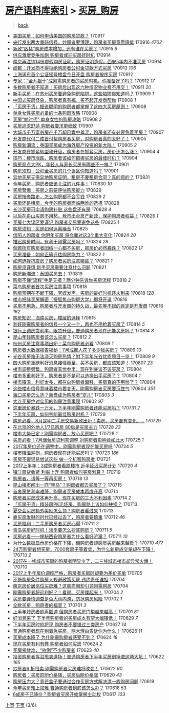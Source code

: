 [房产语料库索引](../../README.md)  > [买房_购房](买房_购房.md)
====
> [back](../README.md)

- [美国买房：如何申请美国的购房贷款？](http://jkwz.applinzi.com/ittc/7014233059128509456.html#%E7%BE%8E%E5%9B%BD%E4%B9%B0%E6%88%BF%EF%BC%9A%E5%A6%82%E4%BD%95%E7%94%B3%E8%AF%B7%E7%BE%8E%E5%9B%BD%E7%9A%84%E8%B4%AD%E6%88%BF%E8%B4%B7%E6%AC%BE%EF%BC%9F) 170917  
- [央行发出两大重磅信号，炒房者要清理，购房者买房意愿降低](http://jkwz.applinzi.com/ittc/7013691426561590289.html#%E5%A4%AE%E8%A1%8C%E5%8F%91%E5%87%BA%E4%B8%A4%E5%A4%A7%E9%87%8D%E7%A3%85%E4%BF%A1%E5%8F%B7%EF%BC%8C%E7%82%92%E6%88%BF%E8%80%85%E8%A6%81%E6%B8%85%E7%90%86%EF%BC%8C%E8%B4%AD%E6%88%BF%E8%80%85%E4%B9%B0%E6%88%BF%E6%84%8F%E6%84%BF%E9%99%8D%E4%BD%8E) 170916 *4702* 
- [新政“凶猛”购房成本增加，还有谁在买房？](http://jkwz.applinzi.com/ittc/7013568477020029968.html#%E6%96%B0%E6%94%BF%E2%80%9C%E5%87%B6%E7%8C%9B%E2%80%9D%E8%B4%AD%E6%88%BF%E6%88%90%E6%9C%AC%E5%A2%9E%E5%8A%A0%EF%BC%8C%E8%BF%98%E6%9C%89%E8%B0%81%E5%9C%A8%E4%B9%B0%E6%88%BF%EF%BC%9F) 170915 *9* 
- [供应激增竞争加剧 购房者或迎买房好时机](http://jkwz.applinzi.com/ittc/7013247225084511248.html#%E4%BE%9B%E5%BA%94%E6%BF%80%E5%A2%9E%E7%AB%9E%E4%BA%89%E5%8A%A0%E5%89%A7+%E8%B4%AD%E6%88%BF%E8%80%85%E6%88%96%E8%BF%8E%E4%B9%B0%E6%88%BF%E5%A5%BD%E6%97%B6%E6%9C%BA) 170914  
- [南京再注销14份虚假购房证明，购房证明造假，西安5年内不准买房](http://jkwz.applinzi.com/ittc/7013128824144004112.html#%E5%8D%97%E4%BA%AC%E5%86%8D%E6%B3%A8%E9%94%8014%E4%BB%BD%E8%99%9A%E5%81%87%E8%B4%AD%E6%88%BF%E8%AF%81%E6%98%8E%EF%BC%8C%E8%B4%AD%E6%88%BF%E8%AF%81%E6%98%8E%E9%80%A0%E5%81%87%EF%BC%8C%E8%A5%BF%E5%AE%895%E5%B9%B4%E5%86%85%E4%B8%8D%E5%87%86%E4%B9%B0%E6%88%BF) 170914  
- [成都：开发商不得拒绝购房者公积金贷款方式买房](http://jkwz.applinzi.com/ittc/7012845297150198801.html#%E6%88%90%E9%83%BD%EF%BC%9A%E5%BC%80%E5%8F%91%E5%95%86%E4%B8%8D%E5%BE%97%E6%8B%92%E7%BB%9D%E8%B4%AD%E6%88%BF%E8%80%85%E5%85%AC%E7%A7%AF%E9%87%91%E8%B4%B7%E6%AC%BE%E6%96%B9%E5%BC%8F%E4%B9%B0%E6%88%BF) 170913 *106* 
- [上海浦东首个公证摇号楼盘今日开盘 购房者按序买房](http://jkwz.applinzi.com/ittc/7012513502986765072.html#%E4%B8%8A%E6%B5%B7%E6%B5%A6%E4%B8%9C%E9%A6%96%E4%B8%AA%E5%85%AC%E8%AF%81%E6%91%87%E5%8F%B7%E6%A5%BC%E7%9B%98%E4%BB%8A%E6%97%A5%E5%BC%80%E7%9B%98+%E8%B4%AD%E6%88%BF%E8%80%85%E6%8C%89%E5%BA%8F%E4%B9%B0%E6%88%BF) 170912  
- [专家：“金九银十”成刚需购房者的买房时机，你准备好了吗？](http://jkwz.applinzi.com/ittc/7012388383211652113.html#%E4%B8%93%E5%AE%B6%EF%BC%9A%E2%80%9C%E9%87%91%E4%B9%9D%E9%93%B6%E5%8D%81%E2%80%9D%E6%88%90%E5%88%9A%E9%9C%80%E8%B4%AD%E6%88%BF%E8%80%85%E7%9A%84%E4%B9%B0%E6%88%BF%E6%97%B6%E6%9C%BA%EF%BC%8C%E4%BD%A0%E5%87%86%E5%A4%87%E5%A5%BD%E4%BA%86%E5%90%97%EF%BC%9F) 170912 *17* 
- [多数购房者不知道！买房后出现这六种情况物业费不用交！](http://jkwz.applinzi.com/ittc/7012129402010469393.html#%E5%A4%9A%E6%95%B0%E8%B4%AD%E6%88%BF%E8%80%85%E4%B8%8D%E7%9F%A5%E9%81%93%EF%BC%81%E4%B9%B0%E6%88%BF%E5%90%8E%E5%87%BA%E7%8E%B0%E8%BF%99%E5%85%AD%E7%A7%8D%E6%83%85%E5%86%B5%E7%89%A9%E4%B8%9A%E8%B4%B9%E4%B8%8D%E7%94%A8%E4%BA%A4%EF%BC%81) 170911 *20* 
- [新手买房：在苏州买房要避免购房陷阱，这些陷阱你知道吗？](http://jkwz.applinzi.com/ittc/7011371397107155984.html#%E6%96%B0%E6%89%8B%E4%B9%B0%E6%88%BF%EF%BC%9A%E5%9C%A8%E8%8B%8F%E5%B7%9E%E4%B9%B0%E6%88%BF%E8%A6%81%E9%81%BF%E5%85%8D%E8%B4%AD%E6%88%BF%E9%99%B7%E9%98%B1%EF%BC%8C%E8%BF%99%E4%BA%9B%E9%99%B7%E9%98%B1%E4%BD%A0%E7%9F%A5%E9%81%93%E5%90%97%EF%BC%9F) 170909 *1* 
- [中国式买房怪象，购房者真有福，买不起开发商帮你](http://jkwz.applinzi.com/ittc/7010999087548334865.html#%E4%B8%AD%E5%9B%BD%E5%BC%8F%E4%B9%B0%E6%88%BF%E6%80%AA%E8%B1%A1%EF%BC%8C%E8%B4%AD%E6%88%BF%E8%80%85%E7%9C%9F%E6%9C%89%E7%A6%8F%EF%BC%8C%E4%B9%B0%E4%B8%8D%E8%B5%B7%E5%BC%80%E5%8F%91%E5%95%86%E5%B8%AE%E4%BD%A0) 170908 *1* 
- [「买房干货」据说聪明的购房者都掌握了这四大买房原则！](http://jkwz.applinzi.com/ittc/7010965703316996881.html#%E3%80%8C%E4%B9%B0%E6%88%BF%E5%B9%B2%E8%B4%A7%E3%80%8D%E6%8D%AE%E8%AF%B4%E8%81%AA%E6%98%8E%E7%9A%84%E8%B4%AD%E6%88%BF%E8%80%85%E9%83%BD%E6%8E%8C%E6%8F%A1%E4%BA%86%E8%BF%99%E5%9B%9B%E5%A4%A7%E4%B9%B0%E6%88%BF%E5%8E%9F%E5%88%99%EF%BC%81) 170908  
- [单身女性买房必备的七条购房攻略](http://jkwz.applinzi.com/ittc/7010892369606738961.html#%E5%8D%95%E8%BA%AB%E5%A5%B3%E6%80%A7%E4%B9%B0%E6%88%BF%E5%BF%85%E5%A4%87%E7%9A%84%E4%B8%83%E6%9D%A1%E8%B4%AD%E6%88%BF%E6%94%BB%E7%95%A5) 170908  
- [买房“她时代” 单身女性的购房攻略](http://jkwz.applinzi.com/ittc/7010884854697427985.html#%E4%B9%B0%E6%88%BF%E2%80%9C%E5%A5%B9%E6%97%B6%E4%BB%A3%E2%80%9D+%E5%8D%95%E8%BA%AB%E5%A5%B3%E6%80%A7%E7%9A%84%E8%B4%AD%E6%88%BF%E6%94%BB%E7%95%A5) 170908 *2* 
- [买房追求舒适 购房者要求更细致](http://jkwz.applinzi.com/ittc/7010513849969804304.html#%E4%B9%B0%E6%88%BF%E8%BF%BD%E6%B1%82%E8%88%92%E9%80%82+%E8%B4%AD%E6%88%BF%E8%80%85%E8%A6%81%E6%B1%82%E6%9B%B4%E7%BB%86%E8%87%B4) 170907  
- [大城市千万富翁房产千万却已囊中羞涩，购房者还有必要急着买房？](http://jkwz.applinzi.com/ittc/7010513604837901328.html#%E5%A4%A7%E5%9F%8E%E5%B8%82%E5%8D%83%E4%B8%87%E5%AF%8C%E7%BF%81%E6%88%BF%E4%BA%A7%E5%8D%83%E4%B8%87%E5%8D%B4%E5%B7%B2%E5%9B%8A%E4%B8%AD%E7%BE%9E%E6%B6%A9%EF%BC%8C%E8%B4%AD%E6%88%BF%E8%80%85%E8%BF%98%E6%9C%89%E5%BF%85%E8%A6%81%E6%80%A5%E7%9D%80%E4%B9%B0%E6%88%BF%EF%BC%9F) 170907  
- [开发商代付二成首付帮购房者买房，对购房者真的太好了！](http://jkwz.applinzi.com/ittc/7009876650131719184.html#%E5%BC%80%E5%8F%91%E5%95%86%E4%BB%A3%E4%BB%98%E4%BA%8C%E6%88%90%E9%A6%96%E4%BB%98%E5%B8%AE%E8%B4%AD%E6%88%BF%E8%80%85%E4%B9%B0%E6%88%BF%EF%BC%8C%E5%AF%B9%E8%B4%AD%E6%88%BF%E8%80%85%E7%9C%9F%E7%9A%84%E5%A4%AA%E5%A5%BD%E4%BA%86%EF%BC%81) 170905  
- [购房新潮流：泰国买房成为海外房产投资的新大陆！](http://jkwz.applinzi.com/ittc/7009860938973578257.html#%E8%B4%AD%E6%88%BF%E6%96%B0%E6%BD%AE%E6%B5%81%EF%BC%9A%E6%B3%B0%E5%9B%BD%E4%B9%B0%E6%88%BF%E6%88%90%E4%B8%BA%E6%B5%B7%E5%A4%96%E6%88%BF%E4%BA%A7%E6%8A%95%E8%B5%84%E7%9A%84%E6%96%B0%E5%A4%A7%E9%99%86%EF%BC%81) 170905 *2* 
- [开发商在抓紧转型和升级，购房者在抓紧买房，房价还怎么涨？](http://jkwz.applinzi.com/ittc/7009595699812107281.html#%E5%BC%80%E5%8F%91%E5%95%86%E5%9C%A8%E6%8A%93%E7%B4%A7%E8%BD%AC%E5%9E%8B%E5%92%8C%E5%8D%87%E7%BA%A7%EF%BC%8C%E8%B4%AD%E6%88%BF%E8%80%85%E5%9C%A8%E6%8A%93%E7%B4%A7%E4%B9%B0%E6%88%BF%EF%BC%8C%E6%88%BF%E4%BB%B7%E8%BF%98%E6%80%8E%E4%B9%88%E6%B6%A8%EF%BC%9F) 170904 *4* 
- [技巧：楼市涨跌，购房者该如何把握买房的最佳时机？](http://jkwz.applinzi.com/ittc/7009511963863024657.html#%E6%8A%80%E5%B7%A7%EF%BC%9A%E6%A5%BC%E5%B8%82%E6%B6%A8%E8%B7%8C%EF%BC%8C%E8%B4%AD%E6%88%BF%E8%80%85%E8%AF%A5%E5%A6%82%E4%BD%95%E6%8A%8A%E6%8F%A1%E4%B9%B0%E6%88%BF%E7%9A%84%E6%9C%80%E4%BD%B3%E6%97%B6%E6%9C%BA%EF%BC%9F) 170904  
- [购房观点大PK，年轻人与家长买房有哪些不一样？](http://jkwz.applinzi.com/ittc/7008355301663966224.html#%E8%B4%AD%E6%88%BF%E8%A7%82%E7%82%B9%E5%A4%A7PK%EF%BC%8C%E5%B9%B4%E8%BD%BB%E4%BA%BA%E4%B8%8E%E5%AE%B6%E9%95%BF%E4%B9%B0%E6%88%BF%E6%9C%89%E5%93%AA%E4%BA%9B%E4%B8%8D%E4%B8%80%E6%A0%B7%EF%BC%9F) 170901  
- [购房须知｜公积金买房的几个误区你知道吗？](http://jkwz.applinzi.com/ittc/7008302239561810961.html#%E8%B4%AD%E6%88%BF%E9%A1%BB%E7%9F%A5%EF%BD%9C%E5%85%AC%E7%A7%AF%E9%87%91%E4%B9%B0%E6%88%BF%E7%9A%84%E5%87%A0%E4%B8%AA%E8%AF%AF%E5%8C%BA%E4%BD%A0%E7%9F%A5%E9%81%93%E5%90%97%EF%BC%9F) 170901  
- [异地买房无需异地购房证明，租房不要租房合同？真的假的？](http://jkwz.applinzi.com/ittc/7008006171439662097.html#%E5%BC%82%E5%9C%B0%E4%B9%B0%E6%88%BF%E6%97%A0%E9%9C%80%E5%BC%82%E5%9C%B0%E8%B4%AD%E6%88%BF%E8%AF%81%E6%98%8E%EF%BC%8C%E7%A7%9F%E6%88%BF%E4%B8%8D%E8%A6%81%E7%A7%9F%E6%88%BF%E5%90%88%E5%90%8C%EF%BC%9F%E7%9C%9F%E7%9A%84%E5%81%87%E7%9A%84%EF%BC%9F) 170831  
- [今年买房，购房者应该关注的九件事！](http://jkwz.applinzi.com/ittc/7007517389418398736.html#%E4%BB%8A%E5%B9%B4%E4%B9%B0%E6%88%BF%EF%BC%8C%E8%B4%AD%E6%88%BF%E8%80%85%E5%BA%94%E8%AF%A5%E5%85%B3%E6%B3%A8%E7%9A%84%E4%B9%9D%E4%BB%B6%E4%BA%8B%EF%BC%81) 170830 *10* 
- [买房警惕：买房之前要评估购房能力](http://jkwz.applinzi.com/ittc/7007287686430458897.html#%E4%B9%B0%E6%88%BF%E8%AD%A6%E6%83%95%EF%BC%9A%E4%B9%B0%E6%88%BF%E4%B9%8B%E5%89%8D%E8%A6%81%E8%AF%84%E4%BC%B0%E8%B4%AD%E6%88%BF%E8%83%BD%E5%8A%9B) 170829  
- [买房按套路走，怎么购房都不会亏钱](http://jkwz.applinzi.com/ittc/7006911342647444497.html#%E4%B9%B0%E6%88%BF%E6%8C%89%E5%A5%97%E8%B7%AF%E8%B5%B0%EF%BC%8C%E6%80%8E%E4%B9%88%E8%B4%AD%E6%88%BF%E9%83%BD%E4%B8%8D%E4%BC%9A%E4%BA%8F%E9%92%B1) 170829 *2* 
- [买房还是租房，今年的购房者面临两难的选择](http://jkwz.applinzi.com/ittc/7006970018984887313.html#%E4%B9%B0%E6%88%BF%E8%BF%98%E6%98%AF%E7%A7%9F%E6%88%BF%EF%BC%8C%E4%BB%8A%E5%B9%B4%E7%9A%84%E8%B4%AD%E6%88%BF%E8%80%85%E9%9D%A2%E4%B8%B4%E4%B8%A4%E9%9A%BE%E7%9A%84%E9%80%89%E6%8B%A9) 170828  
- [长沙买房可申请购房补贴 这些盘还有房](http://jkwz.applinzi.com/ittc/7006636250264765456.html#%E9%95%BF%E6%B2%99%E4%B9%B0%E6%88%BF%E5%8F%AF%E7%94%B3%E8%AF%B7%E8%B4%AD%E6%88%BF%E8%A1%A5%E8%B4%B4+%E8%BF%99%E4%BA%9B%E7%9B%98%E8%BF%98%E6%9C%89%E6%88%BF) 170828 *4* 
- [以后在舟山买房不用愁，我市出台房产新政，保护购房者权益！](http://jkwz.applinzi.com/ittc/7006076893718381585.html#%E4%BB%A5%E5%90%8E%E5%9C%A8%E8%88%9F%E5%B1%B1%E4%B9%B0%E6%88%BF%E4%B8%8D%E7%94%A8%E6%84%81%EF%BC%8C%E6%88%91%E5%B8%82%E5%87%BA%E5%8F%B0%E6%88%BF%E4%BA%A7%E6%96%B0%E6%94%BF%EF%BC%8C%E4%BF%9D%E6%8A%A4%E8%B4%AD%E6%88%BF%E8%80%85%E6%9D%83%E7%9B%8A%EF%BC%81) 170826 *1* 
- [买房七大误区要谨记 购房者交易要避免这些](http://jkwz.applinzi.com/ittc/7005780130310652945.html#%E4%B9%B0%E6%88%BF%E4%B8%83%E5%A4%A7%E8%AF%AF%E5%8C%BA%E8%A6%81%E8%B0%A8%E8%AE%B0+%E8%B4%AD%E6%88%BF%E8%80%85%E4%BA%A4%E6%98%93%E8%A6%81%E9%81%BF%E5%85%8D%E8%BF%99%E4%BA%9B) 170825 *1* 
- [购房须知：买房如何远离噪音](http://jkwz.applinzi.com/ittc/7005774755968582672.html#%E8%B4%AD%E6%88%BF%E9%A1%BB%E7%9F%A5%EF%BC%9A%E4%B9%B0%E6%88%BF%E5%A6%82%E4%BD%95%E8%BF%9C%E7%A6%BB%E5%99%AA%E9%9F%B3) 170825  
- [信阳人购房者 你明年买房 将会面对这3个重大变化](http://jkwz.applinzi.com/ittc/7005399127238902800.html#%E4%BF%A1%E9%98%B3%E4%BA%BA%E8%B4%AD%E6%88%BF%E8%80%85+%E4%BD%A0%E6%98%8E%E5%B9%B4%E4%B9%B0%E6%88%BF+%E5%B0%86%E4%BC%9A%E9%9D%A2%E5%AF%B9%E8%BF%993%E4%B8%AA%E9%87%8D%E5%A4%A7%E5%8F%98%E5%8C%96) 170824 *20* 
- [推迟购房时间，有利于刚需买房吗？](http://jkwz.applinzi.com/ittc/7005382834632786961.html#%E6%8E%A8%E8%BF%9F%E8%B4%AD%E6%88%BF%E6%97%B6%E9%97%B4%EF%BC%8C%E6%9C%89%E5%88%A9%E4%BA%8E%E5%88%9A%E9%9C%80%E4%B9%B0%E6%88%BF%E5%90%97%EF%BC%9F) 170824 *28* 
- [倘若所有购房者团结一心都不买房，那房价必然暴跌？](http://jkwz.applinzi.com/ittc/7004742903447159825.html#%E5%80%98%E8%8B%A5%E6%89%80%E6%9C%89%E8%B4%AD%E6%88%BF%E8%80%85%E5%9B%A2%E7%BB%93%E4%B8%80%E5%BF%83%E9%83%BD%E4%B8%8D%E4%B9%B0%E6%88%BF%EF%BC%8C%E9%82%A3%E6%88%BF%E4%BB%B7%E5%BF%85%E7%84%B6%E6%9A%B4%E8%B7%8C%EF%BC%9F) 170822 *17* 
- [买房准备：如何正确评估购房能力？](http://jkwz.applinzi.com/ittc/7004603200098026512.html#%E4%B9%B0%E6%88%BF%E5%87%86%E5%A4%87%EF%BC%9A%E5%A6%82%E4%BD%95%E6%AD%A3%E7%A1%AE%E8%AF%84%E4%BC%B0%E8%B4%AD%E6%88%BF%E8%83%BD%E5%8A%9B%EF%BC%9F) 170822 *1* 
- [如何选择抗震房？购房者买房注意哪些？](http://jkwz.applinzi.com/ittc/7004300916113802256.html#%E5%A6%82%E4%BD%95%E9%80%89%E6%8B%A9%E6%8A%97%E9%9C%87%E6%88%BF%EF%BC%9F%E8%B4%AD%E6%88%BF%E8%80%85%E4%B9%B0%E6%88%BF%E6%B3%A8%E6%84%8F%E5%93%AA%E4%BA%9B%EF%BC%9F) 170821 *1* 
- [购房须谨慎 新手买房需要注意什么问题](http://jkwz.applinzi.com/ittc/7004262392928928785.html#%E8%B4%AD%E6%88%BF%E9%A1%BB%E8%B0%A8%E6%85%8E+%E6%96%B0%E6%89%8B%E4%B9%B0%E6%88%BF%E9%9C%80%E8%A6%81%E6%B3%A8%E6%84%8F%E4%BB%80%E4%B9%88%E9%97%AE%E9%A2%98) 170821  
- [购房新潮流：泰国买房去！](http://jkwz.applinzi.com/ittc/7003521185072284689.html#%E8%B4%AD%E6%88%BF%E6%96%B0%E6%BD%AE%E6%B5%81%EF%BC%9A%E6%B3%B0%E5%9B%BD%E4%B9%B0%E6%88%BF%E5%8E%BB%EF%BC%81) 170819  
- [购房不懂“流程”手足无措？两分钟告诉你买房流程](http://jkwz.applinzi.com/ittc/7003246849094583312.html#%E8%B4%AD%E6%88%BF%E4%B8%8D%E6%87%82%E2%80%9C%E6%B5%81%E7%A8%8B%E2%80%9D%E6%89%8B%E8%B6%B3%E6%97%A0%E6%8E%AA%EF%BC%9F%E4%B8%A4%E5%88%86%E9%92%9F%E5%91%8A%E8%AF%89%E4%BD%A0%E4%B9%B0%E6%88%BF%E6%B5%81%E7%A8%8B) 170818 *2* 
- [菜鸟购房者首次买房注意事项](http://jkwz.applinzi.com/ittc/7003206992045540368.html#%E8%8F%9C%E9%B8%9F%E8%B4%AD%E6%88%BF%E8%80%85%E9%A6%96%E6%AC%A1%E4%B9%B0%E6%88%BF%E6%B3%A8%E6%84%8F%E4%BA%8B%E9%A1%B9) 170818  
- [购房预期在不断下降，官媒发声，买房的最好时机还未到来](http://jkwz.applinzi.com/ittc/7003160284607546384.html#%E8%B4%AD%E6%88%BF%E9%A2%84%E6%9C%9F%E5%9C%A8%E4%B8%8D%E6%96%AD%E4%B8%8B%E9%99%8D%EF%BC%8C%E5%AE%98%E5%AA%92%E5%8F%91%E5%A3%B0%EF%BC%8C%E4%B9%B0%E6%88%BF%E7%9A%84%E6%9C%80%E5%A5%BD%E6%97%B6%E6%9C%BA%E8%BF%98%E6%9C%AA%E5%88%B0%E6%9D%A5) 170818 *128* 
- [楼市把脉买房解密「搜狐焦点购房大学」即将开课](http://jkwz.applinzi.com/ittc/7002345536819299345.html#%E6%A5%BC%E5%B8%82%E6%8A%8A%E8%84%89%E4%B9%B0%E6%88%BF%E8%A7%A3%E5%AF%86%E3%80%8C%E6%90%9C%E7%8B%90%E7%84%A6%E7%82%B9%E8%B4%AD%E6%88%BF%E5%A4%A7%E5%AD%A6%E3%80%8D%E5%8D%B3%E5%B0%86%E5%BC%80%E8%AF%BE) 170816  
- [买房不用急，购房者与开发商的持久战，最先等不起的肯定是开发商](http://jkwz.applinzi.com/ittc/7002134801761698833.html#%E4%B9%B0%E6%88%BF%E4%B8%8D%E7%94%A8%E6%80%A5%EF%BC%8C%E8%B4%AD%E6%88%BF%E8%80%85%E4%B8%8E%E5%BC%80%E5%8F%91%E5%95%86%E7%9A%84%E6%8C%81%E4%B9%85%E6%88%98%EF%BC%8C%E6%9C%80%E5%85%88%E7%AD%89%E4%B8%8D%E8%B5%B7%E7%9A%84%E8%82%AF%E5%AE%9A%E6%98%AF%E5%BC%80%E5%8F%91%E5%95%86) 170816 *162* 
- [购房知识：海南买房，楼层的选择](http://jkwz.applinzi.com/ittc/7002066592861783057.html#%E8%B4%AD%E6%88%BF%E7%9F%A5%E8%AF%86%EF%BC%9A%E6%B5%B7%E5%8D%97%E4%B9%B0%E6%88%BF%EF%BC%8C%E6%A5%BC%E5%B1%82%E7%9A%84%E9%80%89%E6%8B%A9) 170815  
- [利好刚需购房者的信号一个又一个，再也不用抢着买房了](http://jkwz.applinzi.com/ittc/7001774233678775312.html#%E5%88%A9%E5%A5%BD%E5%88%9A%E9%9C%80%E8%B4%AD%E6%88%BF%E8%80%85%E7%9A%84%E4%BF%A1%E5%8F%B7%E4%B8%80%E4%B8%AA%E5%8F%88%E4%B8%80%E4%B8%AA%EF%BC%8C%E5%86%8D%E4%B9%9F%E4%B8%8D%E7%94%A8%E6%8A%A2%E7%9D%80%E4%B9%B0%E6%88%BF%E4%BA%86) 170814 *5* 
- [银行上调房贷利率，限贷升级，普通购房者现在还能买房吗？](http://jkwz.applinzi.com/ittc/7001602264316511248.html#%E9%93%B6%E8%A1%8C%E4%B8%8A%E8%B0%83%E6%88%BF%E8%B4%B7%E5%88%A9%E7%8E%87%EF%BC%8C%E9%99%90%E8%B4%B7%E5%8D%87%E7%BA%A7%EF%BC%8C%E6%99%AE%E9%80%9A%E8%B4%AD%E6%88%BF%E8%80%85%E7%8E%B0%E5%9C%A8%E8%BF%98%E8%83%BD%E4%B9%B0%E6%88%BF%E5%90%97%EF%BC%9F) 170814 *8* 
- [昆山年轻购房者该怎么买房？](http://jkwz.applinzi.com/ittc/7000807106603910160.html#%E6%98%86%E5%B1%B1%E5%B9%B4%E8%BD%BB%E8%B4%AD%E6%88%BF%E8%80%85%E8%AF%A5%E6%80%8E%E4%B9%88%E4%B9%B0%E6%88%BF%EF%BC%9F) 170812 *2* 
- [杭州买房注意事项出炉！菜鸟购房者必看](http://jkwz.applinzi.com/ittc/6999854465665205264.html#%E6%9D%AD%E5%B7%9E%E4%B9%B0%E6%88%BF%E6%B3%A8%E6%84%8F%E4%BA%8B%E9%A1%B9%E5%87%BA%E7%82%89%EF%BC%81%E8%8F%9C%E9%B8%9F%E8%B4%AD%E6%88%BF%E8%80%85%E5%BF%85%E7%9C%8B) 170809 *1* 
- [购房者大数据报告揭秘：7月成都人花了多少钱买房？](http://jkwz.applinzi.com/ittc/6999800085217821713.html#%E8%B4%AD%E6%88%BF%E8%80%85%E5%A4%A7%E6%95%B0%E6%8D%AE%E6%8A%A5%E5%91%8A%E6%8F%AD%E7%A7%98%EF%BC%9A7%E6%9C%88%E6%88%90%E9%83%BD%E4%BA%BA%E8%8A%B1%E4%BA%86%E5%A4%9A%E5%B0%91%E9%92%B1%E4%B9%B0%E6%88%BF%EF%BC%9F) 170809 *10* 
- [光谷买房难无法浇灭购房热情？附下半年光谷优质项目一览！](http://jkwz.applinzi.com/ittc/6999755304676623377.html#%E5%85%89%E8%B0%B7%E4%B9%B0%E6%88%BF%E9%9A%BE%E6%97%A0%E6%B3%95%E6%B5%87%E7%81%AD%E8%B4%AD%E6%88%BF%E7%83%AD%E6%83%85%EF%BC%9F%E9%99%84%E4%B8%8B%E5%8D%8A%E5%B9%B4%E5%85%89%E8%B0%B7%E4%BC%98%E8%B4%A8%E9%A1%B9%E7%9B%AE%E4%B8%80%E8%A7%88%EF%BC%81) 170809 *9* 
- [四大购房重磅利好消息接憧而至，买不买房，都应该知道！](http://jkwz.applinzi.com/ittc/6998706151498449937.html#%E5%9B%9B%E5%A4%A7%E8%B4%AD%E6%88%BF%E9%87%8D%E7%A3%85%E5%88%A9%E5%A5%BD%E6%B6%88%E6%81%AF%E6%8E%A5%E6%86%A7%E8%80%8C%E8%87%B3%EF%BC%8C%E4%B9%B0%E4%B8%8D%E4%B9%B0%E6%88%BF%EF%BC%8C%E9%83%BD%E5%BA%94%E8%AF%A5%E7%9F%A5%E9%81%93%EF%BC%81) 170807 *23* 
- [楼市调整频繁，购房者喜忧参半，现在到底该不该买房？](http://jkwz.applinzi.com/ittc/6998054588522169361.html#%E6%A5%BC%E5%B8%82%E8%B0%83%E6%95%B4%E9%A2%91%E7%B9%81%EF%BC%8C%E8%B4%AD%E6%88%BF%E8%80%85%E5%96%9C%E5%BF%A7%E5%8F%82%E5%8D%8A%EF%BC%8C%E7%8E%B0%E5%9C%A8%E5%88%B0%E5%BA%95%E8%AF%A5%E4%B8%8D%E8%AF%A5%E4%B9%B0%E6%88%BF%EF%BC%9F) 170804  
- [楼市多重利好下，购房者是不是可以选择出手买房了？](http://jkwz.applinzi.com/ittc/6998054588408923153.html#%E6%A5%BC%E5%B8%82%E5%A4%9A%E9%87%8D%E5%88%A9%E5%A5%BD%E4%B8%8B%EF%BC%8C%E8%B4%AD%E6%88%BF%E8%80%85%E6%98%AF%E4%B8%8D%E6%98%AF%E5%8F%AF%E4%BB%A5%E9%80%89%E6%8B%A9%E5%87%BA%E6%89%8B%E4%B9%B0%E6%88%BF%E4%BA%86%EF%BC%9F) 170804 *1* 
- [楼市降温，利好太多，都在向购房者偏移，买房真的不用愁了？](http://jkwz.applinzi.com/ittc/6997964709339595792.html#%E6%A5%BC%E5%B8%82%E9%99%8D%E6%B8%A9%EF%BC%8C%E5%88%A9%E5%A5%BD%E5%A4%AA%E5%A4%9A%EF%BC%8C%E9%83%BD%E5%9C%A8%E5%90%91%E8%B4%AD%E6%88%BF%E8%80%85%E5%81%8F%E7%A7%BB%EF%BC%8C%E4%B9%B0%E6%88%BF%E7%9C%9F%E7%9A%84%E4%B8%8D%E7%94%A8%E6%84%81%E4%BA%86%EF%BC%9F) 170804  
- [这些楼市信号意味着楼市要变天，刚需购房者买房要沉住气](http://jkwz.applinzi.com/ittc/6997896307300369424.html#%E8%BF%99%E4%BA%9B%E6%A5%BC%E5%B8%82%E4%BF%A1%E5%8F%B7%E6%84%8F%E5%91%B3%E7%9D%80%E6%A5%BC%E5%B8%82%E8%A6%81%E5%8F%98%E5%A4%A9%EF%BC%8C%E5%88%9A%E9%9C%80%E8%B4%AD%E6%88%BF%E8%80%85%E4%B9%B0%E6%88%BF%E8%A6%81%E6%B2%89%E4%BD%8F%E6%B0%94) 170804 *351* 
- [海口买房怎么选？新盘成为购房者“宠儿”](http://jkwz.applinzi.com/ittc/6997632320331580432.html#%E6%B5%B7%E5%8F%A3%E4%B9%B0%E6%88%BF%E6%80%8E%E4%B9%88%E9%80%89%EF%BC%9F%E6%96%B0%E7%9B%98%E6%88%90%E4%B8%BA%E8%B4%AD%E6%88%BF%E8%80%85%E2%80%9C%E5%AE%A0%E5%84%BF%E2%80%9D) 170803 *3* 
- [大连买房绝对实用的购房注意事项](http://jkwz.applinzi.com/ittc/6997139542795355153.html#%E5%A4%A7%E8%BF%9E%E4%B9%B0%E6%88%BF%E7%BB%9D%E5%AF%B9%E5%AE%9E%E7%94%A8%E7%9A%84%E8%B4%AD%E6%88%BF%E6%B3%A8%E6%84%8F%E4%BA%8B%E9%A1%B9) 170802 *97* 
- [这里房价暴跌一万元，下半年刚需购房者还能买房吗？](http://jkwz.applinzi.com/ittc/6996558089317516304.html#%E8%BF%99%E9%87%8C%E6%88%BF%E4%BB%B7%E6%9A%B4%E8%B7%8C%E4%B8%80%E4%B8%87%E5%85%83%EF%BC%8C%E4%B8%8B%E5%8D%8A%E5%B9%B4%E5%88%9A%E9%9C%80%E8%B4%AD%E6%88%BF%E8%80%85%E8%BF%98%E8%83%BD%E4%B9%B0%E6%88%BF%E5%90%97%EF%BC%9F) 170731 *2* 
- [下半年买房，如何判断最佳购房时机？](http://jkwz.applinzi.com/ittc/6995687006209049617.html#%E4%B8%8B%E5%8D%8A%E5%B9%B4%E4%B9%B0%E6%88%BF%EF%BC%8C%E5%A6%82%E4%BD%95%E5%88%A4%E6%96%AD%E6%9C%80%E4%BD%B3%E8%B4%AD%E6%88%BF%E6%97%B6%E6%9C%BA%EF%BC%9F) 170729  
- [购房必看，8月昆明二手房交易新政出炉！卖房、买房都有变化……](http://jkwz.applinzi.com/ittc/6995517898347774993.html#%E8%B4%AD%E6%88%BF%E5%BF%85%E7%9C%8B%EF%BC%8C8%E6%9C%88%E6%98%86%E6%98%8E%E4%BA%8C%E6%89%8B%E6%88%BF%E4%BA%A4%E6%98%93%E6%96%B0%E6%94%BF%E5%87%BA%E7%82%89%EF%BC%81%E5%8D%96%E6%88%BF%E3%80%81%E4%B9%B0%E6%88%BF%E9%83%BD%E6%9C%89%E5%8F%98%E5%8C%96%E2%80%A6%E2%80%A6) 170729  
- [在北京的外地人1/7已购房 80后是买房主力](http://jkwz.applinzi.com/ittc/6995443142495831056.html#%E5%9C%A8%E5%8C%97%E4%BA%AC%E7%9A%84%E5%A4%96%E5%9C%B0%E4%BA%BA1%2F7%E5%B7%B2%E8%B4%AD%E6%88%BF+80%E5%90%8E%E6%98%AF%E4%B9%B0%E6%88%BF%E4%B8%BB%E5%8A%9B) 170728 *23* 
- [楼市大势已定！刚需购房者，放心买房吧？](http://jkwz.applinzi.com/ittc/6995406361675170833.html#%E6%A5%BC%E5%B8%82%E5%A4%A7%E5%8A%BF%E5%B7%B2%E5%AE%9A%EF%BC%81%E5%88%9A%E9%9C%80%E8%B4%AD%E6%88%BF%E8%80%85%EF%BC%8C%E6%94%BE%E5%BF%83%E4%B9%B0%E6%88%BF%E5%90%A7%EF%BC%9F) 170728 *1* 
- [买房必看！7月烟台房贷利率调整 对购房者影响竟如此大](http://jkwz.applinzi.com/ittc/6994264556153865232.html#%E4%B9%B0%E6%88%BF%E5%BF%85%E7%9C%8B%EF%BC%817%E6%9C%88%E7%83%9F%E5%8F%B0%E6%88%BF%E8%B4%B7%E5%88%A9%E7%8E%87%E8%B0%83%E6%95%B4+%E5%AF%B9%E8%B4%AD%E6%88%BF%E8%80%85%E5%BD%B1%E5%93%8D%E7%AB%9F%E5%A6%82%E6%AD%A4%E5%A4%A7) 170725 *1* 
- [2017年房价还在调整中，刚需购房者现在能买房吗](http://jkwz.applinzi.com/ittc/6993880581388370961.html#2017%E5%B9%B4%E6%88%BF%E4%BB%B7%E8%BF%98%E5%9C%A8%E8%B0%83%E6%95%B4%E4%B8%AD%EF%BC%8C%E5%88%9A%E9%9C%80%E8%B4%AD%E6%88%BF%E8%80%85%E7%8E%B0%E5%9C%A8%E8%83%BD%E4%B9%B0%E6%88%BF%E5%90%97) 170724 *5* 
- [楼市降温迎拐，购房者现在还能买房吗？](http://jkwz.applinzi.com/ittc/6993491789313737744.html#%E6%A5%BC%E5%B8%82%E9%99%8D%E6%B8%A9%E8%BF%8E%E6%8B%90%EF%BC%8C%E8%B4%AD%E6%88%BF%E8%80%85%E7%8E%B0%E5%9C%A8%E8%BF%98%E8%83%BD%E4%B9%B0%E6%88%BF%E5%90%97%EF%BC%9F) 170723 *186* 
- [买房不要轻易尝试这些 做一个机智购房者](http://jkwz.applinzi.com/ittc/6992764262521766928.html#%E4%B9%B0%E6%88%BF%E4%B8%8D%E8%A6%81%E8%BD%BB%E6%98%93%E5%B0%9D%E8%AF%95%E8%BF%99%E4%BA%9B+%E5%81%9A%E4%B8%80%E4%B8%AA%E6%9C%BA%E6%99%BA%E8%B4%AD%E6%88%BF%E8%80%85) 170721  
- [2017上半年：3成购房者看跌楼市 近半延迟买房计划](http://jkwz.applinzi.com/ittc/6992164644037592080.html#2017%E4%B8%8A%E5%8D%8A%E5%B9%B4%EF%BC%9A3%E6%88%90%E8%B4%AD%E6%88%BF%E8%80%85%E7%9C%8B%E8%B7%8C%E6%A5%BC%E5%B8%82+%E8%BF%91%E5%8D%8A%E5%BB%B6%E8%BF%9F%E4%B9%B0%E6%88%BF%E8%AE%A1%E5%88%92) 170720 *4* 
- [镇江房贷收紧 利率上浮 购房者如何买房划算？](http://jkwz.applinzi.com/ittc/6991808170807526416.html#%E9%95%87%E6%B1%9F%E6%88%BF%E8%B4%B7%E6%94%B6%E7%B4%A7+%E5%88%A9%E7%8E%87%E4%B8%8A%E6%B5%AE+%E8%B4%AD%E6%88%BF%E8%80%85%E5%A6%82%E4%BD%95%E4%B9%B0%E6%88%BF%E5%88%92%E7%AE%97%EF%BC%9F) 170719  
- [购房者，请等一等再买房！](http://jkwz.applinzi.com/ittc/6991635241121612817.html#%E8%B4%AD%E6%88%BF%E8%80%85%EF%BC%8C%E8%AF%B7%E7%AD%89%E4%B8%80%E7%AD%89%E5%86%8D%E4%B9%B0%E6%88%BF%EF%BC%81) 170718 *13* 
- [昆山楼市闯出一匹“黑马”？购房者都去买房了？](http://jkwz.applinzi.com/ittc/6990672045753762832.html#%E6%98%86%E5%B1%B1%E6%A5%BC%E5%B8%82%E9%97%AF%E5%87%BA%E4%B8%80%E5%8C%B9%E2%80%9C%E9%BB%91%E9%A9%AC%E2%80%9D%EF%BC%9F%E8%B4%AD%E6%88%BF%E8%80%85%E9%83%BD%E5%8E%BB%E4%B9%B0%E6%88%BF%E4%BA%86%EF%BC%9F) 170715  
- [首套房贷利率难降，购房者买房成本再度升高](http://jkwz.applinzi.com/ittc/6990074482444993553.html#%E9%A6%96%E5%A5%97%E6%88%BF%E8%B4%B7%E5%88%A9%E7%8E%87%E9%9A%BE%E9%99%8D%EF%BC%8C%E8%B4%AD%E6%88%BF%E8%80%85%E4%B9%B0%E6%88%BF%E6%88%90%E6%9C%AC%E5%86%8D%E5%BA%A6%E5%8D%87%E9%AB%98) 170714  
- [购房者买房成本再升高，现在买房的三大不利因素](http://jkwz.applinzi.com/ittc/6990074482256249873.html#%E8%B4%AD%E6%88%BF%E8%80%85%E4%B9%B0%E6%88%BF%E6%88%90%E6%9C%AC%E5%86%8D%E5%8D%87%E9%AB%98%EF%BC%8C%E7%8E%B0%E5%9C%A8%E4%B9%B0%E6%88%BF%E7%9A%84%E4%B8%89%E5%A4%A7%E4%B8%8D%E5%88%A9%E5%9B%A0%E7%B4%A0) 170714 *2* 
- [「买房干货」精装房PK毛坯房，购房路上该如何抉择？](http://jkwz.applinzi.com/ittc/6989827258892944401.html#%E3%80%8C%E4%B9%B0%E6%88%BF%E5%B9%B2%E8%B4%A7%E3%80%8D%E7%B2%BE%E8%A3%85%E6%88%BFPK%E6%AF%9B%E5%9D%AF%E6%88%BF%EF%BC%8C%E8%B4%AD%E6%88%BF%E8%B7%AF%E4%B8%8A%E8%AF%A5%E5%A6%82%E4%BD%95%E6%8A%89%E6%8B%A9%EF%BC%9F) 170713  
- [夏交会买房额外奖励怎么领？购房者看过来](http://jkwz.applinzi.com/ittc/6989782918724322320.html#%E5%A4%8F%E4%BA%A4%E4%BC%9A%E4%B9%B0%E6%88%BF%E9%A2%9D%E5%A4%96%E5%A5%96%E5%8A%B1%E6%80%8E%E4%B9%88%E9%A2%86%EF%BC%9F%E8%B4%AD%E6%88%BF%E8%80%85%E7%9C%8B%E8%BF%87%E6%9D%A5) 170713  
- [靠买房发财的时代已经过去了，购房者要慎重](http://jkwz.applinzi.com/ittc/6989178224306029584.html#%E9%9D%A0%E4%B9%B0%E6%88%BF%E5%8F%91%E8%B4%A2%E7%9A%84%E6%97%B6%E4%BB%A3%E5%B7%B2%E7%BB%8F%E8%BF%87%E5%8E%BB%E4%BA%86%EF%BC%8C%E8%B4%AD%E6%88%BF%E8%80%85%E8%A6%81%E6%85%8E%E9%87%8D) 170712 *46* 
- [买房福利：二手房购房者买房心得](http://jkwz.applinzi.com/ittc/6989146619583661073.html#%E4%B9%B0%E6%88%BF%E7%A6%8F%E5%88%A9%EF%BC%9A%E4%BA%8C%E6%89%8B%E6%88%BF%E8%B4%AD%E6%88%BF%E8%80%85%E4%B9%B0%E6%88%BF%E5%BF%83%E5%BE%97) 170711 *2* 
- [青岛买房好时机！淡季要怎么抄底购房？](http://jkwz.applinzi.com/ittc/6988950396889203728.html#%E9%9D%92%E5%B2%9B%E4%B9%B0%E6%88%BF%E5%A5%BD%E6%97%B6%E6%9C%BA%EF%BC%81%E6%B7%A1%E5%AD%A3%E8%A6%81%E6%80%8E%E4%B9%88%E6%8A%84%E5%BA%95%E8%B4%AD%E6%88%BF%EF%BC%9F) 170711 *5* 
- [买房必看——揭秘西安购房者为什么看好浐灞？](http://jkwz.applinzi.com/ittc/6988910609306223632.html#%E4%B9%B0%E6%88%BF%E5%BF%85%E7%9C%8B%E2%80%94%E2%80%94%E6%8F%AD%E7%A7%98%E8%A5%BF%E5%AE%89%E8%B4%AD%E6%88%BF%E8%80%85%E4%B8%BA%E4%BB%80%E4%B9%88%E7%9C%8B%E5%A5%BD%E6%B5%90%E7%81%9E%EF%BC%9F) 170711 *10* 
- [为什么数据显示房价格在下降，但购房者却感觉买房越来越贵？](http://jkwz.applinzi.com/ittc/6988766936950113284.html#%E4%B8%BA%E4%BB%80%E4%B9%88%E6%95%B0%E6%8D%AE%E6%98%BE%E7%A4%BA%E6%88%BF%E4%BB%B7%E6%A0%BC%E5%9C%A8%E4%B8%8B%E9%99%8D%EF%BC%8C%E4%BD%86%E8%B4%AD%E6%88%BF%E8%80%85%E5%8D%B4%E6%84%9F%E8%A7%89%E4%B9%B0%E6%88%BF%E8%B6%8A%E6%9D%A5%E8%B6%8A%E8%B4%B5%EF%BC%9F) 170710 *477* 
- [24万购房者想买房，7000套房子等着卖，为什么新房成交量却在下降！](http://jkwz.applinzi.com/ittc/6988680640734954500.html#24%E4%B8%87%E8%B4%AD%E6%88%BF%E8%80%85%E6%83%B3%E4%B9%B0%E6%88%BF%EF%BC%8C7000%E5%A5%97%E6%88%BF%E5%AD%90%E7%AD%89%E7%9D%80%E5%8D%96%EF%BC%8C%E4%B8%BA%E4%BB%80%E4%B9%88%E6%96%B0%E6%88%BF%E6%88%90%E4%BA%A4%E9%87%8F%E5%8D%B4%E5%9C%A8%E4%B8%8B%E9%99%8D%EF%BC%81) 170710 *2* 
- [2017在一线城市买房的购房者明显少了，二三线城市楼市却异常火爆！](http://jkwz.applinzi.com/ittc/6988622015513494532.html#2017%E5%9C%A8%E4%B8%80%E7%BA%BF%E5%9F%8E%E5%B8%82%E4%B9%B0%E6%88%BF%E7%9A%84%E8%B4%AD%E6%88%BF%E8%80%85%E6%98%8E%E6%98%BE%E5%B0%91%E4%BA%86%EF%BC%8C%E4%BA%8C%E4%B8%89%E7%BA%BF%E5%9F%8E%E5%B8%82%E6%A5%BC%E5%B8%82%E5%8D%B4%E5%BC%82%E5%B8%B8%E7%81%AB%E7%88%86%EF%BC%81) 170710  
- [2017上半年房价调控严格，购房者买房时却要为差价买单](http://jkwz.applinzi.com/ittc/6986811503939175428.html#2017%E4%B8%8A%E5%8D%8A%E5%B9%B4%E6%88%BF%E4%BB%B7%E8%B0%83%E6%8E%A7%E4%B8%A5%E6%A0%BC%EF%BC%8C%E8%B4%AD%E6%88%BF%E8%80%85%E4%B9%B0%E6%88%BF%E6%97%B6%E5%8D%B4%E8%A6%81%E4%B8%BA%E5%B7%AE%E4%BB%B7%E4%B9%B0%E5%8D%95) 170705  
- [不符购房条件购房人规避政策买房 违约责任谁担](http://jkwz.applinzi.com/ittc/6986590976242877445.html#%E4%B8%8D%E7%AC%A6%E8%B4%AD%E6%88%BF%E6%9D%A1%E4%BB%B6%E8%B4%AD%E6%88%BF%E4%BA%BA%E8%A7%84%E9%81%BF%E6%94%BF%E7%AD%96%E4%B9%B0%E6%88%BF+%E8%BF%9D%E7%BA%A6%E8%B4%A3%E4%BB%BB%E8%B0%81%E6%8B%85) 170704  
- [南京房价居高位买房难？这些商圈却引领刚需购房](http://jkwz.applinzi.com/ittc/6986440498649498628.html#%E5%8D%97%E4%BA%AC%E6%88%BF%E4%BB%B7%E5%B1%85%E9%AB%98%E4%BD%8D%E4%B9%B0%E6%88%BF%E9%9A%BE%EF%BC%9F%E8%BF%99%E4%BA%9B%E5%95%86%E5%9C%88%E5%8D%B4%E5%BC%95%E9%A2%86%E5%88%9A%E9%9C%80%E8%B4%AD%E6%88%BF) 170704  
- [刚需购房者将迎利好？！看房、买房燥起来！](http://jkwz.applinzi.com/ittc/6986436951316890629.html#%E5%88%9A%E9%9C%80%E8%B4%AD%E6%88%BF%E8%80%85%E5%B0%86%E8%BF%8E%E5%88%A9%E5%A5%BD%EF%BC%9F%EF%BC%81%E7%9C%8B%E6%88%BF%E3%80%81%E4%B9%B0%E6%88%BF%E7%87%A5%E8%B5%B7%E6%9D%A5%EF%BC%81) 170704 *2* 
- [买房要谨慎调查是否大雨内涝，防范购房风险](http://jkwz.applinzi.com/ittc/6985730816570033157.html#%E4%B9%B0%E6%88%BF%E8%A6%81%E8%B0%A8%E6%85%8E%E8%B0%83%E6%9F%A5%E6%98%AF%E5%90%A6%E5%A4%A7%E9%9B%A8%E5%86%85%E6%B6%9D%EF%BC%8C%E9%98%B2%E8%8C%83%E8%B4%AD%E6%88%BF%E9%A3%8E%E9%99%A9) 170702 *1* 
- [全款买房，购房者的福音？](http://jkwz.applinzi.com/ittc/6985364700949644293.html#%E5%85%A8%E6%AC%BE%E4%B9%B0%E6%88%BF%EF%BC%8C%E8%B4%AD%E6%88%BF%E8%80%85%E7%9A%84%E7%A6%8F%E9%9F%B3%EF%BC%9F) 170701 *3* 
- [上半年炒房者销声匿迹 但购房者买房门槛越来越高！](http://jkwz.applinzi.com/ittc/6985315838180459525.html#%E4%B8%8A%E5%8D%8A%E5%B9%B4%E7%82%92%E6%88%BF%E8%80%85%E9%94%80%E5%A3%B0%E5%8C%BF%E8%BF%B9+%E4%BD%86%E8%B4%AD%E6%88%BF%E8%80%85%E4%B9%B0%E6%88%BF%E9%97%A8%E6%A7%9B%E8%B6%8A%E6%9D%A5%E8%B6%8A%E9%AB%98%EF%BC%81) 170701 *81* 
- [好消息来了 下半年购房者的买房成本有望大幅降低！](http://jkwz.applinzi.com/ittc/6984706472381252613.html#%E5%A5%BD%E6%B6%88%E6%81%AF%E6%9D%A5%E4%BA%86+%E4%B8%8B%E5%8D%8A%E5%B9%B4%E8%B4%AD%E6%88%BF%E8%80%85%E7%9A%84%E4%B9%B0%E6%88%BF%E6%88%90%E6%9C%AC%E6%9C%89%E6%9C%9B%E5%A4%A7%E5%B9%85%E9%99%8D%E4%BD%8E%EF%BC%81) 170629 *7* 
- [下半年买房时机将现 购房者不要错过三类房产](http://jkwz.applinzi.com/ittc/6983954196364526596.html#%E4%B8%8B%E5%8D%8A%E5%B9%B4%E4%B9%B0%E6%88%BF%E6%97%B6%E6%9C%BA%E5%B0%86%E7%8E%B0+%E8%B4%AD%E6%88%BF%E8%80%85%E4%B8%8D%E8%A6%81%E9%94%99%E8%BF%87%E4%B8%89%E7%B1%BB%E6%88%BF%E4%BA%A7) 170627 *14* 
- [普通购房者现在别着急买房，两大理由告诉你为什么！](http://jkwz.applinzi.com/ittc/6983449490315805700.html#%E6%99%AE%E9%80%9A%E8%B4%AD%E6%88%BF%E8%80%85%E7%8E%B0%E5%9C%A8%E5%88%AB%E7%9D%80%E6%80%A5%E4%B9%B0%E6%88%BF%EF%BC%8C%E4%B8%A4%E5%A4%A7%E7%90%86%E7%94%B1%E5%91%8A%E8%AF%89%E4%BD%A0%E4%B8%BA%E4%BB%80%E4%B9%88%EF%BC%81) 170626 *11* 
- [买房成本降了 为什刚需购房者感受不到？](http://jkwz.applinzi.com/ittc/6982786270148166661.html#%E4%B9%B0%E6%88%BF%E6%88%90%E6%9C%AC%E9%99%8D%E4%BA%86+%E4%B8%BA%E4%BB%80%E5%88%9A%E9%9C%80%E8%B4%AD%E6%88%BF%E8%80%85%E6%84%9F%E5%8F%97%E4%B8%8D%E5%88%B0%EF%BC%9F) 170624 *18* 
- [现在买房有利有弊 购房者如何买房](http://jkwz.applinzi.com/ittc/6982778846729208836.html#%E7%8E%B0%E5%9C%A8%E4%B9%B0%E6%88%BF%E6%9C%89%E5%88%A9%E6%9C%89%E5%BC%8A+%E8%B4%AD%E6%88%BF%E8%80%85%E5%A6%82%E4%BD%95%E4%B9%B0%E6%88%BF) 170624 *2* 
- [买房贷款难，“放倒”不少购房者](http://jkwz.applinzi.com/ittc/6982380100329669636.html#%E4%B9%B0%E6%88%BF%E8%B4%B7%E6%AC%BE%E9%9A%BE%EF%BC%8C%E2%80%9C%E6%94%BE%E5%80%92%E2%80%9D%E4%B8%8D%E5%B0%91%E8%B4%AD%E6%88%BF%E8%80%85) 170623 *40* 
- [投资购房者挥泪甩卖退场！普通购房者下半年买房别掉进这两大坑！](http://jkwz.applinzi.com/ittc/6981961933421806596.html#%E6%8A%95%E8%B5%84%E8%B4%AD%E6%88%BF%E8%80%85%E6%8C%A5%E6%B3%AA%E7%94%A9%E5%8D%96%E9%80%80%E5%9C%BA%EF%BC%81%E6%99%AE%E9%80%9A%E8%B4%AD%E6%88%BF%E8%80%85%E4%B8%8B%E5%8D%8A%E5%B9%B4%E4%B9%B0%E6%88%BF%E5%88%AB%E6%8E%89%E8%BF%9B%E8%BF%99%E4%B8%A4%E5%A4%A7%E5%9D%91%EF%BC%81) 170622 *165* 
- [炒房者6 折甩卖 刚需购房者买房难将改变！](http://jkwz.applinzi.com/ittc/6981951035252671493.html#%E7%82%92%E6%88%BF%E8%80%856+%E6%8A%98%E7%94%A9%E5%8D%96+%E5%88%9A%E9%9C%80%E8%B4%AD%E6%88%BF%E8%80%85%E4%B9%B0%E6%88%BF%E9%9A%BE%E5%B0%86%E6%94%B9%E5%8F%98%EF%BC%81) 170622 *90* 
- [购房者：买房前盼价格降，买房后盼价格涨](http://jkwz.applinzi.com/ittc/6981217500120220677.html#%E8%B4%AD%E6%88%BF%E8%80%85%EF%BC%9A%E4%B9%B0%E6%88%BF%E5%89%8D%E7%9B%BC%E4%BB%B7%E6%A0%BC%E9%99%8D%EF%BC%8C%E4%B9%B0%E6%88%BF%E5%90%8E%E7%9B%BC%E4%BB%B7%E6%A0%BC%E6%B6%A8) 170620 *43* 
- [购房压力大？青芒盒子要通过合作买房方式解决漂一族购房问题](http://jkwz.applinzi.com/ittc/6980945531659371524.html#%E8%B4%AD%E6%88%BF%E5%8E%8B%E5%8A%9B%E5%A4%A7%EF%BC%9F%E9%9D%92%E8%8A%92%E7%9B%92%E5%AD%90%E8%A6%81%E9%80%9A%E8%BF%87%E5%90%88%E4%BD%9C%E4%B9%B0%E6%88%BF%E6%96%B9%E5%BC%8F%E8%A7%A3%E5%86%B3%E6%BC%82%E4%B8%80%E6%97%8F%E8%B4%AD%E6%88%BF%E9%97%AE%E9%A2%98) 170619  
- [今年买房难上加难 普通购房者到底该怎么办？](http://jkwz.applinzi.com/ittc/6980619655533036548.html#%E4%BB%8A%E5%B9%B4%E4%B9%B0%E6%88%BF%E9%9A%BE%E4%B8%8A%E5%8A%A0%E9%9A%BE+%E6%99%AE%E9%80%9A%E8%B4%AD%E6%88%BF%E8%80%85%E5%88%B0%E5%BA%95%E8%AF%A5%E6%80%8E%E4%B9%88%E5%8A%9E%EF%BC%9F) 170618 *53* 
- [6成房子已降价？购房者买房开始掌握主动权](http://jkwz.applinzi.com/ittc/6980182920328119301.html#6%E6%88%90%E6%88%BF%E5%AD%90%E5%B7%B2%E9%99%8D%E4%BB%B7%EF%BC%9F%E8%B4%AD%E6%88%BF%E8%80%85%E4%B9%B0%E6%88%BF%E5%BC%80%E5%A7%8B%E6%8E%8C%E6%8F%A1%E4%B8%BB%E5%8A%A8%E6%9D%83) 170617 *103* 


 [上页](买房_购房4.md) [下页](买房_购房2.md)          (3/6)